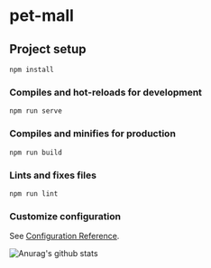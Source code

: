 # pet-mall

## Project setup
```
npm install
```

### Compiles and hot-reloads for development
```
npm run serve
```

### Compiles and minifies for production
```
npm run build
```

### Lints and fixes files
```
npm run lint
```

### Customize configuration
See [Configuration Reference](https://cli.vuejs.org/config/).


![Anurag's github stats](https://github-readme-stats.vercel.app/api?username=Lethalzh&show_icons=true&theme=dracula)

